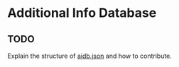 # Additional Info Database

## TODO

Explain the structure of [aidb.json](aidb.json) and how to contribute.